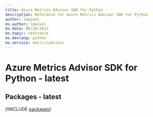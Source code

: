 ```yaml
---
title: Azure Metrics Advisor SDK for Python
description: Reference for Azure Metrics Advisor SDK for Python
author: lmazuel
ms.author: lmazuel
ms.data: 06/28/2023
ms.topic: reference
ms.devlang: python
ms.service: metricsadvisor
---
```

# Azure Metrics Advisor SDK for Python - latest
## Packages - latest
[!INCLUDE [packages](metrics-advisor-index.md)]